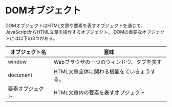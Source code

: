 # DOMオブジェクト

DOMオブジェクトはHTML文章や要素を表すオブジェクトを通じて、JavaScriptからHTML文章を操作するオブジェクト。
DOMの重要なオブジェクトには以下の3つがある。

|オブジェクト名|意味|
|---|---|
|window|Webブラウザの一つのウィンドウ、タブを表す|
|document|HTML文章全体に関わる機能をていきょうする。|
|要素オブジェクト|HTML文章内の要素を表すオブジェクト|